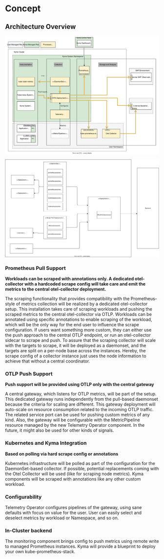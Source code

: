 # Concept

## Architecture Overview

![arch](./assets/monitoring-future.drawio.svg)

![components](./assets/monitoring-future-components.drawio.svg)

### Prometheus Pull Support

**Workloads can be scraped with annotations only. A dedicated otel-collector with a hardcoded scrape config will take care and emit the metrics to the central otel-collector deployment.**

The scraping functionality that provides compatibility with the Prometheus-style of metrics collection will be realized by a dedicated otel-collector setup. This installation takes care of scraping workloads and pushing the scraped metrics to the central otel-collector via OTLP. Workloads can be annotated using specific annotations to enable scraping of the workload, which will be the only way for the end user to influence the scrape configuration. If users want something more custom, they can either use the push approach to the central OTLP endpoint, or run an otel-collector sidecar to scrape and push.
To assure that the scraping collector will scale with the targets to scrape, it will be deployed as a daemonset, and the targets are split on a per-node base across the instances. Hereby, the scrape config of a collector instance just uses the node information to achieve that without a central coordinator.

### OTLP Push Support

**Push support will be provided using OTLP only with the central gateway**

A central gateway, which listens for OTLP metrics, will be part of the setup. This dedicated gateway runs independently from the pull-based daemonset because the criteria for scaling are different. This gateway deployment will auto-scale on resource consumption related to the incoming OTLP traffic. The related service port can be used for pushing custom metrics of any kind. Also, the gateway will be configurable with the MetricPipeline resource managed by the new Telemetry Operator component. In the future, it might also be used for other kinds of signals.

### Kubernetes and Kyma Integration

**Based on polling via hard scrape config or annotations**

Kubernetes infrastructure will be polled as part of the configuration for the DaemonSet-based collector. If possible, potential replacements coming with the Otel Collector will be used (like for scraping node metrics). Kyma components will be scraped with annotations like any other custom workload.

### Configurability

Telemetry Operator configures pipelines of the gateway, using sane defaults with focus on value for the user. User can easily select and deselect metrics by workload or Namespace, and so on.

### In-Cluster backend

The monitoring component brings config to push metrics using remote write to managed Prometheus instances. Kyma will provide a blueprint to deploy your own kube-prometheus-stack.

